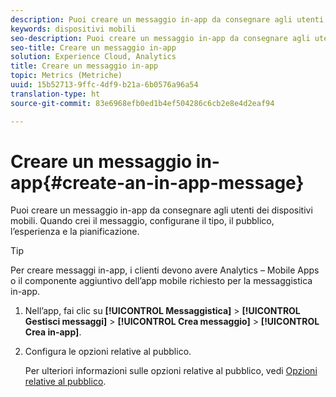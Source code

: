 ```yaml
---
description: Puoi creare un messaggio in-app da consegnare agli utenti dei dispositivi mobili. Quando crei il messaggio, configurane il tipo, il pubblico, l’esperienza e la pianificazione.
keywords: dispositivi mobili
seo-description: Puoi creare un messaggio in-app da consegnare agli utenti dei dispositivi mobili. Quando crei il messaggio, configurane il tipo, il pubblico, l’esperienza e la pianificazione.
seo-title: Creare un messaggio in-app
solution: Experience Cloud, Analytics
title: Creare un messaggio in-app
topic: Metrics (Metriche)
uuid: 15b52713-9ffc-4df9-b21a-6b0576a96a54
translation-type: ht
source-git-commit: 83e6968efb0ed1b4ef504286c6cb2e8e4d2eaf94

---
```



# Creare un messaggio in-app{#create-an-in-app-message}

Puoi creare un messaggio in-app da consegnare agli utenti dei dispositivi mobili. Quando crei il messaggio, configurane il tipo, il pubblico, l’esperienza e la pianificazione.

>[!TIP]
>
>Per creare messaggi in-app, i clienti devono avere Analytics – Mobile Apps o il componente aggiuntivo dell’app mobile richiesto per la messaggistica in-app.

1. Nell’app, fai clic su **[!UICONTROL Messaggistica]** &gt; **[!UICONTROL Gestisci messaggi]** &gt; **[!UICONTROL Crea messaggio]** &gt; **[!UICONTROL Crea in-app]**.
1. Configura le opzioni relative al pubblico.

   Per ulteriori informazioni sulle opzioni relative al pubblico, vedi [Opzioni relative al pubblico](/help/using/in-app-messaging/t-in-app-message/c-audience-in-app-message.md).
